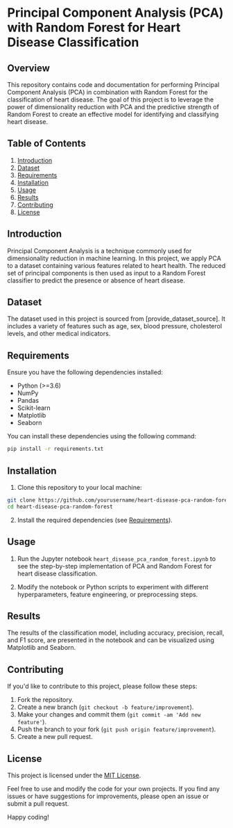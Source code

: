 # Principal Component Analysis (PCA) with Random Forest for Heart Disease Classification

## Overview

This repository contains code and documentation for performing Principal Component Analysis (PCA) in combination with Random Forest for the classification of heart disease. The goal of this project is to leverage the power of dimensionality reduction with PCA and the predictive strength of Random Forest to create an effective model for identifying and classifying heart disease.

## Table of Contents

1. [Introduction](#introduction)
2. [Dataset](#dataset)
3. [Requirements](#requirements)
4. [Installation](#installation)
5. [Usage](#usage)
6. [Results](#results)
7. [Contributing](#contributing)
8. [License](#license)

## Introduction

Principal Component Analysis is a technique commonly used for dimensionality reduction in machine learning. In this project, we apply PCA to a dataset containing various features related to heart health. The reduced set of principal components is then used as input to a Random Forest classifier to predict the presence or absence of heart disease.

## Dataset

The dataset used in this project is sourced from [provide_dataset_source]. It includes a variety of features such as age, sex, blood pressure, cholesterol levels, and other medical indicators.

## Requirements

Ensure you have the following dependencies installed:

- Python (>=3.6)
- NumPy
- Pandas
- Scikit-learn
- Matplotlib
- Seaborn

You can install these dependencies using the following command:

```bash
pip install -r requirements.txt
```

## Installation

1. Clone this repository to your local machine:

```bash
git clone https://github.com/yourusername/heart-disease-pca-random-forest.git
cd heart-disease-pca-random-forest
```

2. Install the required dependencies (see [Requirements](#requirements)).

## Usage

1. Run the Jupyter notebook `heart_disease_pca_random_forest.ipynb` to see the step-by-step implementation of PCA and Random Forest for heart disease classification.

2. Modify the notebook or Python scripts to experiment with different hyperparameters, feature engineering, or preprocessing steps.

## Results

The results of the classification model, including accuracy, precision, recall, and F1 score, are presented in the notebook and can be visualized using Matplotlib and Seaborn.

## Contributing

If you'd like to contribute to this project, please follow these steps:

1. Fork the repository.
2. Create a new branch (`git checkout -b feature/improvement`).
3. Make your changes and commit them (`git commit -am 'Add new feature'`).
4. Push the branch to your fork (`git push origin feature/improvement`).
5. Create a new pull request.

## License

This project is licensed under the [MIT License](LICENSE).

Feel free to use and modify the code for your own projects. If you find any issues or have suggestions for improvements, please open an issue or submit a pull request.

Happy coding!
